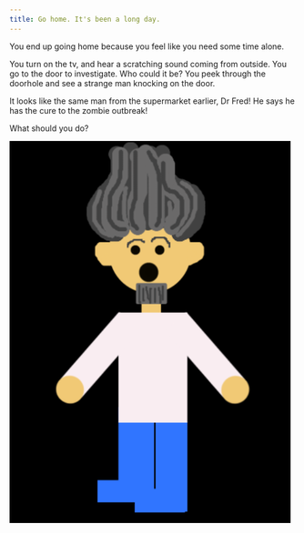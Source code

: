 ```yaml
---
title: Go home. It's been a long day.
---
```


You end up going home because you feel like you need some time alone. 

You turn on the tv, and hear a scratching sound coming from outside. You go to the door to investigate. Who could it be? You peek through the doorhole and see a strange man knocking on the door. 

It looks like the same man from the supermarket earlier, Dr Fred! He says he has the cure to the zombie outbreak! 

What should you do?

![scaredfred](scaredfred.png) 
